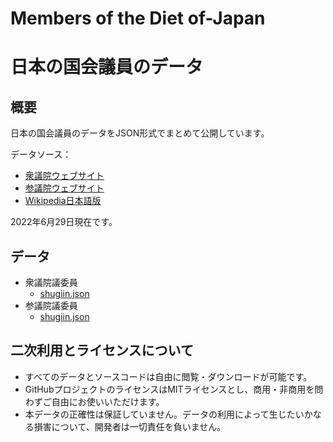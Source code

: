 # Members of the Diet of-Japan
# 日本の国会議員のデータ

## 概要

日本の国会議員のデータをJSON形式でまとめて公開しています。

データソース：

- [衆議院ウェブサイト](https://www.shugiin.go.jp/)
- [参議院ウェブサイト](https://www.sangiin.go.jp/)
- [Wikipedia日本語版](https://ja.wikipedia.org/)

2022年6月29日現在です。

## データ

- 衆議院議委員
  - [shugiin.json](./blob/main/shugiin.json)
- 参議院議委員
  - [shugiin.json](./blob/main/shugiin.json)

## 二次利用とライセンスについて

- すべてのデータとソースコードは自由に閲覧・ダウンロードが可能です。
- GitHubプロジェクトのライセンスはMITライセンスとし、商用・非商用を問わずご自由にお使いいただけます。
- 本データの正確性は保証していません。データの利用によって生じたいかなる損害について、開発者は一切責任を負いません。
